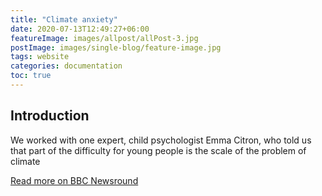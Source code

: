 ```yaml
---
title: "Climate anxiety"
date: 2020-07-13T12:49:27+06:00
featureImage: images/allpost/allPost-3.jpg
postImage: images/single-blog/feature-image.jpg
tags: website
categories: documentation
toc: true
---
```


## Introduction

We worked with one expert, child psychologist Emma Citron, who told us that part of the difficulty for young people is the scale of the problem of climate 

[Read more on BBC Newsround](https://www.bbc.co.uk/newsround/51451737)


